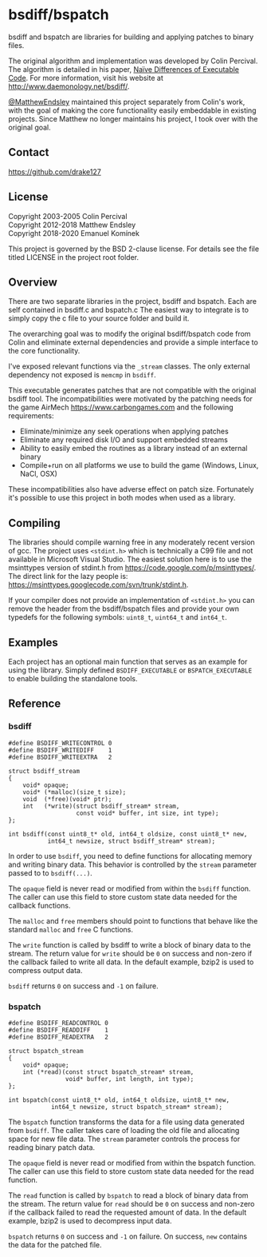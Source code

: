 bsdiff/bspatch
=====
bsdiff and bspatch are libraries for building and applying patches to binary
files.

The original algorithm and implementation was developed by Colin Percival.
The algorithm is detailed in his paper, [Naïve Differences of Executable Code](http://www.daemonology.net/papers/bsdiff.pdf).
For more information, visit his website at <http://www.daemonology.net/bsdiff/>.

[@MatthewEndsley](https://twitter.com/#!/MatthewEndsley) maintained this project
separately from Colin's work, with the goal of making the core functionality
easily embeddable in existing projects. Since Matthew no longer maintains his
project, I took over with the original goal.

Contact
-----
<https://github.com/drake127>

License
-----
Copyright 2003-2005 Colin Percival   
Copyright 2012-2018 Matthew Endsley  
Copyright 2018-2020 Emanuel Komínek

This project is governed by the BSD 2-clause license. For details see the file
titled LICENSE in the project root folder.

Overview
-----
There are two separate libraries in the project, bsdiff and bspatch. Each are
self contained in bsdiff.c and bspatch.c The easiest way to integrate is to
simply copy the c file to your source folder and build it.

The overarching goal was to modify the original bsdiff/bspatch code from Colin
and eliminate external dependencies and provide a simple interface to the core
functionality.

I've exposed relevant functions via the `_stream` classes. The only external
dependency not exposed is `memcmp` in `bsdiff`.

This executable generates patches that are not compatible with the original
bsdiff tool. The incompatibilities were motivated by the patching needs for the
game AirMech <https://www.carbongames.com> and the following requirements:

* Eliminate/minimize any seek operations when applying patches
* Eliminate any required disk I/O and support embedded streams
* Ability to easily embed the routines as a library instead of an external
  binary
* Compile+run on all platforms we use to build the game (Windows, Linux, NaCl,
  OSX)

These incompatibilities also have adverse effect on patch size. Fortunately it's
possible to use this project in both modes when used as a library.

Compiling
-----
The libraries should compile warning free in any moderately recent version of
gcc. The project uses `<stdint.h>` which is technically a C99 file and not
available in Microsoft Visual Studio. The easiest solution here is to use the
msinttypes version of stdint.h from <https://code.google.com/p/msinttypes/>.
The direct link for the lazy people is:
<https://msinttypes.googlecode.com/svn/trunk/stdint.h>.

If your compiler does not provide an implementation of `<stdint.h>` you can
remove the header from the bsdiff/bspatch files and provide your own typedefs
for the following symbols: `uint8_t`, `uint64_t` and `int64_t`.

Examples
-----
Each project has an optional main function that serves as an example for using
the library. Simply defined `BSDIFF_EXECUTABLE` or `BSPATCH_EXECUTABLE` to
enable building the standalone tools.

Reference
---------
### bsdiff

	#define BSDIFF_WRITECONTROL 0
	#define BSDIFF_WRITEDIFF    1
	#define BSDIFF_WRITEEXTRA   2
	
    struct bsdiff_stream
	{
		void* opaque;
		void* (*malloc)(size_t size);
		void  (*free)(void* ptr);
		int   (*write)(struct bsdiff_stream* stream,
					   const void* buffer, int size, int type);
	};

	int bsdiff(const uint8_t* old, int64_t oldsize, const uint8_t* new,
	           int64_t newsize, struct bsdiff_stream* stream);
		

In order to use `bsdiff`, you need to define functions for allocating memory and
writing binary data. This behavior is controlled by the `stream` parameter
passed to to `bsdiff(...)`.

The `opaque` field is never read or modified from within the `bsdiff` function.
The caller can use this field to store custom state data needed for the callback
functions.

The `malloc` and `free` members should point to functions that behave like the
standard `malloc` and `free` C functions.

The `write` function is called by bsdiff to write a block of binary data to the
stream. The return value for `write` should be `0` on success and non-zero if
the callback failed to write all data. In the default example, bzip2 is used to
compress output data.

`bsdiff` returns `0` on success and `-1` on failure.

### bspatch

	#define BSDIFF_READCONTROL 0
	#define BSDIFF_READDIFF    1
	#define BSDIFF_READEXTRA   2 
    
    struct bspatch_stream
	{
		void* opaque;
		int (*read)(const struct bspatch_stream* stream,
		            void* buffer, int length, int type);
	};

	int bspatch(const uint8_t* old, int64_t oldsize, uint8_t* new,
	            int64_t newsize, struct bspatch_stream* stream);

The `bspatch` function transforms the data for a file using data generated from
`bsdiff`. The caller takes care of loading the old file and allocating space for
new file data.  The `stream` parameter controls the process for reading binary
patch data.

The `opaque` field is never read or modified from within the bspatch function.
The caller can use this field to store custom state data needed for the read
function.

The `read` function is called by `bspatch` to read a block of binary data from
the stream.  The return value for `read` should be `0` on success and non-zero
if the callback failed to read the requested amount of data. In the default
example, bzip2 is used to decompress input data.

`bspatch` returns `0` on success and `-1` on failure. On success, `new` contains
the data for the patched file.
